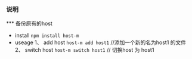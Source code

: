 ### 说明
 *** 备份原有的host
 - install
    ``` npm install host-m ```
 - useage
    1、 add host
       ``` host-m add host1 ```  //添加一个新的名为host1 的文件
    2、 switch host
        ``` host-m switch host1 ``` // 切换host 为 host1   